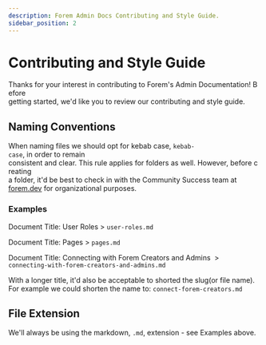 ```yaml
---
description: Forem Admin Docs Contributing and Style Guide.
sidebar_position: 2
---
```


# Contributing and Style Guide

Thanks for your interest in contributing to Forem's Admin Documentation! Before getting started, we'd like you to review our contributing and style guide.

## Naming Conventions

When naming files we should opt for kebab case, `kebab-case`, in order to remain
consistent and clear. This rule applies for folders as well. However, before creating
a folder, it'd be best to check in with the Community Success team at 
[forem.dev](https://forem.dev) for organizational purposes.

### Examples

Document Title: User Roles > `user-roles.md`

Document Title: Pages > `pages.md`

Document Title: Connecting with Forem Creators and Admins  > <br />
`connecting-with-forem-creators-and-admins.md`

With a longer title, it'd also be acceptable to shorted the slug(or file name). For
example we could shorten the name to: `connect-forem-creators.md`

## File Extension

We'll always be using the markdown, `.md`, extension - see Examples above.
